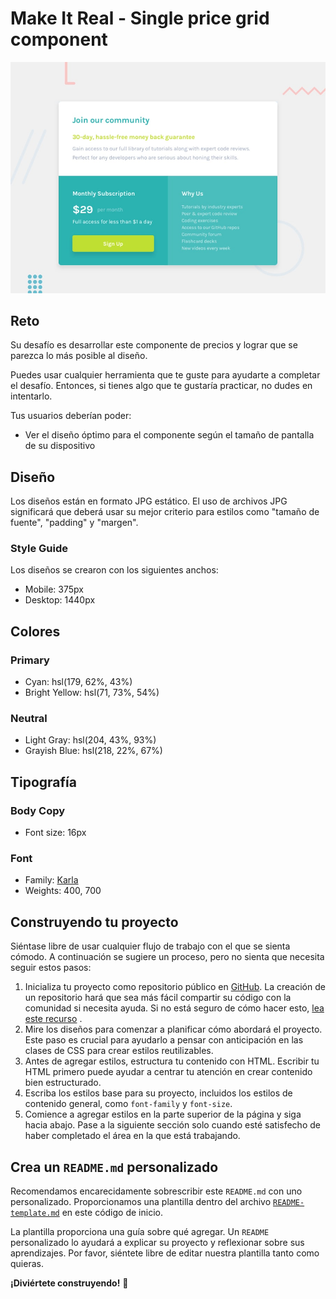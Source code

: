 # Make It Real - Single price grid component

<img src="./design/desktop-preview.jpg" width="700">

## Reto

Su desafío es desarrollar este componente de precios y lograr que se parezca lo más posible al diseño.

Puedes usar cualquier herramienta que te guste para ayudarte a completar el desafío. Entonces, si tienes algo que te gustaría practicar, no dudes en intentarlo.

Tus usuarios deberían poder:

- Ver el diseño óptimo para el componente según el tamaño de pantalla de su dispositivo

## Diseño

Los diseños están en formato JPG estático. El uso de archivos JPG significará que deberá usar su mejor criterio para estilos como "tamaño de fuente", "padding" y "margen".

### Style Guide

Los diseños se crearon con los siguientes anchos:

- Mobile: 375px
- Desktop: 1440px

## Colores

### Primary

- Cyan: hsl(179, 62%, 43%)
- Bright Yellow: hsl(71, 73%, 54%)

### Neutral

- Light Gray: hsl(204, 43%, 93%)
- Grayish Blue: hsl(218, 22%, 67%)

## Tipografía

### Body Copy

- Font size: 16px

### Font

- Family: [Karla](https://fonts.google.com/specimen/Karla)
- Weights: 400, 700

## Construyendo tu proyecto

Siéntase libre de usar cualquier flujo de trabajo con el que se sienta cómodo. A continuación se sugiere un proceso, pero no sienta que necesita seguir estos pasos:

1. Inicializa tu proyecto como repositorio público en [GitHub](https://github.com/). La creación de un repositorio hará que sea más fácil compartir su código con la comunidad si necesita ayuda. Si no está seguro de cómo hacer esto, [lea este recurso](https://guias.makeitreal.camp/git) .
2. Mire los diseños para comenzar a planificar cómo abordará el proyecto. Este paso es crucial para ayudarlo a pensar con anticipación en las clases de CSS para crear estilos reutilizables.
3. Antes de agregar estilos, estructura tu contenido con HTML. Escribir tu HTML primero puede ayudar a centrar tu atención en crear contenido bien estructurado.
4. Escriba los estilos base para su proyecto, incluidos los estilos de contenido general, como `font-family` y `font-size`.
5. Comience a agregar estilos en la parte superior de la página y siga hacia abajo. Pase a la siguiente sección solo cuando esté satisfecho de haber completado el área en la que está trabajando.

## Crea un `README.md` personalizado

Recomendamos encarecidamente sobrescribir este `README.md` con uno personalizado. Proporcionamos una plantilla dentro del archivo [`README-template.md`](./README-template.md) en este código de inicio.

La plantilla proporciona una guía sobre qué agregar. Un `README` personalizado lo ayudará a explicar su proyecto y reflexionar sobre sus aprendizajes. Por favor, siéntete libre de editar nuestra plantilla tanto como quieras.

**¡Diviértete construyendo!** 🚀
